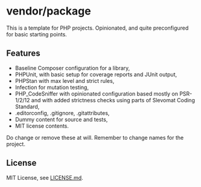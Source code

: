 # vendor/package

This is a template for PHP projects. Opinionated, and quite preconfigured for basic starting points.

## Features

-   Baseline Composer configuration for a library,
-   PHPUnit, with basic setup for coverage reports and JUnit output,
-   PHPStan with max level and strict rules,
-   Infection for mutation testing,
-   PHP_CodeSniffer with opinionated configuration based mostly on PSR-1/2/12 and with added strictness checks using parts of Slevomat Coding Standard,
-   .editorconfig, .gitignore, .gitattributes,
-   Dummy content for source and tests,
-   MIT license contents.

Do change or remove these at will. Remember to change names for the project.

## License

MIT License, see [LICENSE.md](./LICENSE.md).
